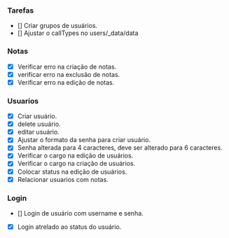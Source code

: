 ### Tarefas

- [] Criar grupos de usuários.
- [] Ajustar o callTypes no users/\_data/data

### Notas

- [x] Verificar erro na criação de notas.
- [x] verificar erro na exclusão de notas.
- [x] Verificar erro na edição de notas.

### Usuarios

- [x] Criar usuário.
- [x] delete usuário.
- [x] editar usuário.
- [x] Ajustar o formato da senha para criar usuário.
- [x] Senha alterada para 4 caracteres, deve ser alterado para 6 caracteres.
- [x] Verificar o cargo na edição de usuários.
- [x] Verificar o cargo na criação de usuários.
- [x] Colocar status na edição de usuários.
- [x] Relacionar usuarios com notas.

### Login

- [] Login de usuário com username e senha.
- [x] Login atrelado ao status do usuário.
